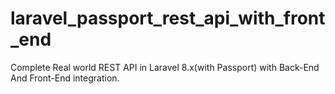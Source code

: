 # laravel_passport_rest_api_with_front_end
Complete Real world REST API in Laravel 8.x(with Passport) with Back-End And Front-End integration.
